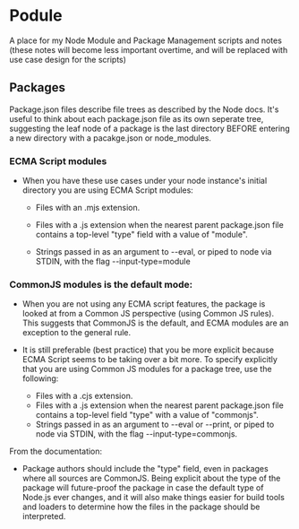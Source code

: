 # Podule

A place for my Node Module and Package Management scripts and notes (these notes will become less important overtime, and will be replaced with use case design for the scripts)

## Packages

Package.json files describe file trees as described by the Node docs. It's useful to think about each package.json file as its own seperate tree, suggesting the leaf node of a package is the last directory BEFORE entering a new directory with a pacakge.json or node_modules.

### ECMA Script modules

- When you have these use cases under your node instance's initial directory you are using ECMA Script modules:
  - Files with an .mjs extension.

  - Files with a .js extension when the nearest parent package.json file contains a top-level "type" field with a value of "module".

  - Strings passed in as an argument to --eval, or piped to node via STDIN, with the flag --input-type=module


### CommonJS modules is the default mode:

- When you are not using any ECMA script features, the package is looked at from a Common JS perspective (using Common JS rules). This suggests that CommonJS is the default, and ECMA modules are an exception to the general rule. 

- It is still preferable (best practice) that you be more explicit because ECMA Script seems to be taking over a bit more. To specify explicitly that you are using Common JS modules for a package tree, use the following:
  - Files with a .cjs extension.
  - Files with a .js extension when the nearest parent package.json file contains a top-level field "type" with a value of "commonjs".
  - Strings passed in as an argument to --eval or --print, or piped to node via STDIN, with the flag --input-type=commonjs.

From the documentation:
- Package authors should include the "type" field, even in packages where all sources are CommonJS. Being explicit about the type of the package will future-proof the package in case the default type of Node.js ever changes, and it will also make things easier for build tools and loaders to determine how the files in the package should be interpreted.

